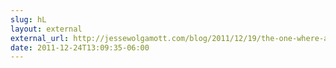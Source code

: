 ```yaml
---
slug: hL
layout: external
external_url: http://jessewolgamott.com/blog/2011/12/19/the-one-where-activeadmin-and-mongoid-get-along/
date: 2011-12-24T13:09:35-06:00
---
```

